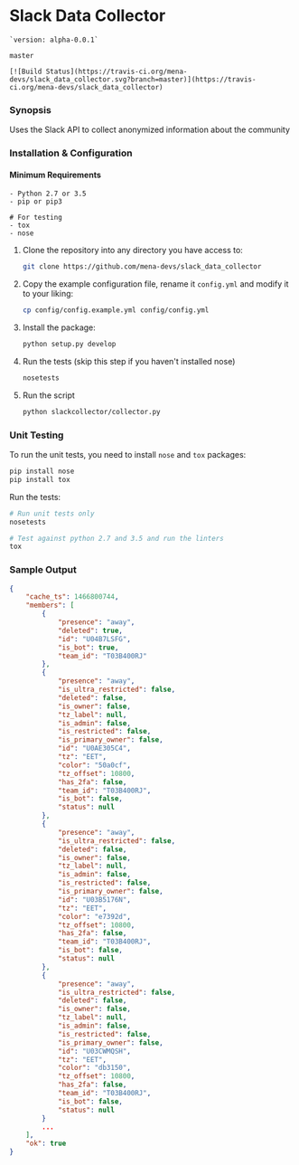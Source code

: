 # Slack Data Collector

    `version: alpha-0.0.1`

    master
    
    [![Build Status](https://travis-ci.org/mena-devs/slack_data_collector.svg?branch=master)](https://travis-ci.org/mena-devs/slack_data_collector)

### Synopsis

Uses the Slack API to collect anonymized information about the community

### Installation & Configuration

#### Minimum Requirements

  ```
  - Python 2.7 or 3.5
  - pip or pip3

  # For testing
  - tox
  - nose
  ```

1. Clone the repository into any directory you have access to:

    ```sh
    git clone https://github.com/mena-devs/slack_data_collector
    ```

2. Copy the example configuration file, rename it `config.yml` and modify it to your liking:

    ```sh
    cp config/config.example.yml config/config.yml
    ```

3. Install the package:

    ```sh
    python setup.py develop
    ```

4. Run the tests (skip this step if you haven't installed nose)

    ```sh
    nosetests
    ```

5. Run the script

    ```sh
    python slackcollector/collector.py
    ```

### Unit Testing

To run the unit tests, you need to install `nose` and `tox` packages:

```sh
pip install nose
pip install tox
```

Run the tests:

```sh
# Run unit tests only
nosetests

# Test against python 2.7 and 3.5 and run the linters
tox
```

### Sample Output

```json
{
    "cache_ts": 1466800744,
    "members": [
        {
            "presence": "away",
            "deleted": true,
            "id": "U04B7LSFG",
            "is_bot": true,
            "team_id": "T03B400RJ"
        },
        {
            "presence": "away",
            "is_ultra_restricted": false,
            "deleted": false,
            "is_owner": false,
            "tz_label": null,
            "is_admin": false,
            "is_restricted": false,
            "is_primary_owner": false,
            "id": "U0AE305C4",
            "tz": "EET",
            "color": "50a0cf",
            "tz_offset": 10800,
            "has_2fa": false,
            "team_id": "T03B400RJ",
            "is_bot": false,
            "status": null
        },
        {
            "presence": "away",
            "is_ultra_restricted": false,
            "deleted": false,
            "is_owner": false,
            "tz_label": null,
            "is_admin": false,
            "is_restricted": false,
            "is_primary_owner": false,
            "id": "U03B5176N",
            "tz": "EET",
            "color": "e7392d",
            "tz_offset": 10800,
            "has_2fa": false,
            "team_id": "T03B400RJ",
            "is_bot": false,
            "status": null
        },
        {
            "presence": "away",
            "is_ultra_restricted": false,
            "deleted": false,
            "is_owner": false,
            "tz_label": null,
            "is_admin": false,
            "is_restricted": false,
            "is_primary_owner": false,
            "id": "U03CWMQSH",
            "tz": "EET",
            "color": "db3150",
            "tz_offset": 10800,
            "has_2fa": false,
            "team_id": "T03B400RJ",
            "is_bot": false,
            "status": null
        }
        ...
    ],
    "ok": true
}
```